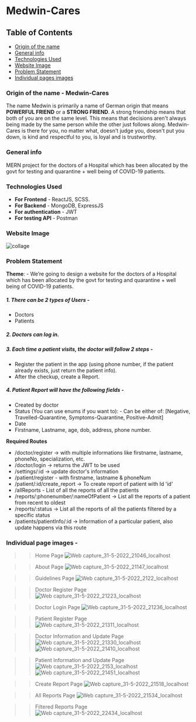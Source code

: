 # Medwin-Cares

## Table of Contents
* [Origin of the name](#origin-of-the-name)
* [General info](#general-info)
* [Technologies Used](#technologies-used)
* [Website Image](#website-image)
* [Problem Statement](#problem-statement)
* [Individual pages images](#individual-page-images)

### Origin of the name - Medwin-Cares
The name Medwin is primarily a name of German origin that means **POWERFUL FRIEND** or a **STRONG FRIEND**. A strong friendship means that both of you are on the same 
level. This means that decisions aren't always being made by the same person while the other just follows along. Medwin-Cares is there for you, no matter what, doesn't
judge you, doesn't put you down, is kind and respectful to you, is loyal and is trustworthy.

### General info
MERN project for the doctors of a Hospital which has been allocated by the govt for testing and quarantine + well being of COVID-19 patients.

### Technologies Used
* **For Frontend** - ReactJS, SCSS.
* **For Backend** - MongoDB, ExpressJS
* **For authentication** - JWT
* **For testing API** - Postman

### Website Image
![collage](https://user-images.githubusercontent.com/88293497/171059400-2efb1876-a07e-4a2b-bab4-fdc3b686800e.png)




### Problem Statement
**Theme**: - We’re going to design a website for the doctors of a Hospital which has been allocated by the govt for testing and quarantine + well being of COVID-19 patients.
##### 1. There can be 2 types of Users - 
* Doctors 
* Patients 
##### 2. Doctors can log in.
##### 3. Each time a patient visits, the doctor will follow 2 steps - 
* Register the patient in the app (using phone number, if the patient already exists, just return the patient info).
* After the checkup, create a Report.
##### 4. Patient Report will have the following fields - 
* Created by doctor 
* Status (You can use enums if you want to): - Can be either of: [Negative, Travelled-Quarantine, Symptoms-Quarantine, Positive-Admit] 
* Date
* Firstname, Lastname, age, dob, address, phone number.

**Required Routes**
* /doctor/register → with multiple informations like firstname, lastname, phoneNo, specialization, etc. 
* /doctor/login → returns the JWT to be used 
* /settings/:id -> update doctor's information
* /patient/register - with firstname, lastname & phoneNum
* /patient/:id/create_report -> To create report of patient with Id 'id'
* /allReports - List of all the reports of all the patients
* /reports/:phonenumber/:nameOfPatient → List all the reports of a patient from recent to oldest 
* /reports/:status → List all the reports of all the patients filtered by a specific status
* /patients/patientInfo/:id -> Information of a particular patient, also update happens via this route

### Individual page images - 

>> Home Page
![Web capture_31-5-2022_21046_localhost](https://user-images.githubusercontent.com/88293497/171059592-e8f54196-7faf-4ed1-90d6-9e7ff2b7b1d6.jpeg)

>> About Page
![Web capture_31-5-2022_21147_localhost](https://user-images.githubusercontent.com/88293497/171059610-0c4098b3-7631-40b4-82f5-6cb5e5142e73.jpeg)

>> Guidelines Page
![Web capture_31-5-2022_2122_localhost](https://user-images.githubusercontent.com/88293497/171059639-f2174f70-1c52-45e9-a523-8dbd00b7b5a4.jpeg)

>> Doctor Register Page
![Web capture_31-5-2022_21223_localhost](https://user-images.githubusercontent.com/88293497/171059682-5185833f-bebd-451b-8437-93f6d17a5c1c.jpeg)

>> Doctor Login Page
![Web capture_31-5-2022_21236_localhost](https://user-images.githubusercontent.com/88293497/171059709-e342d86d-a2ab-4aeb-9efc-fbdb9b8540d6.jpeg)

>> Patient Register Page
![Web capture_31-5-2022_21311_localhost](https://user-images.githubusercontent.com/88293497/171059767-44131f58-05f9-4c96-97c1-79a6a3fd9cd4.jpeg)

>> Doctor Information and Update Page
![Web capture_31-5-2022_21330_localhost](https://user-images.githubusercontent.com/88293497/171060248-51c321c9-7ab1-45d3-9ab2-e5398fb53e62.jpeg)
![Web capture_31-5-2022_21410_localhost](https://user-images.githubusercontent.com/88293497/171060267-1cf0cae0-9172-48aa-a7ac-5acaa5d60ce8.jpeg)

>> Patient Information and Update Page
![Web capture_31-5-2022_2153_localhost](https://user-images.githubusercontent.com/88293497/171060355-3bc51534-c095-43ff-82e1-ff0755c1a752.jpeg)
![Web capture_31-5-2022_21451_localhost](https://user-images.githubusercontent.com/88293497/171060358-83738bf2-0d3c-4ec6-9170-588bcedcb426.jpeg)

>> Create Report Page
![Web capture_31-5-2022_21518_localhost](https://user-images.githubusercontent.com/88293497/171060404-0f91252e-25a7-444f-96da-22543fd78c32.jpeg)

>> All Reports Page
![Web capture_31-5-2022_21534_localhost](https://user-images.githubusercontent.com/88293497/171060441-c0904c6e-3dd4-4597-8f03-b96385f5f1a9.jpeg)

>> Filtered Reports Page
![Web capture_31-5-2022_22434_localhost](https://user-images.githubusercontent.com/88293497/171060453-a76ea542-e838-4d52-8460-95853b256ddb.jpeg)












